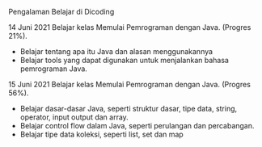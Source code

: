 Pengalaman Belajar di Dicoding

14 Juni 2021
Belajar kelas Memulai Pemrograman dengan Java. (Progres 21%).
* Belajar tentang apa itu Java dan alasan menggunakannya
* Belajar tools yang dapat digunakan untuk menjalankan bahasa pemrograman Java.

15 Juni 2021
Belajar kelas Memulai Pemrograman dengan Java. (Progres 56%).
* Belajar dasar-dasar Java, seperti struktur dasar, tipe data, string, operator, input output dan array.
* Belajar control flow dalam Java,  seperti perulangan dan percabangan.
* Belajar tipe data koleksi, seperti list, set dan map
